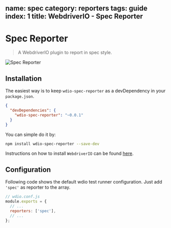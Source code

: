 name: spec
category: reporters
tags: guide
index: 1
title: WebdriverIO - Spec Reporter
---

Spec Reporter
============

> A WebdriverIO plugin to report in spec style.

![Spec Reporter](http://webdriver.io/images/spec.png "Spec Reporter")

## Installation

The easiest way is to keep `wdio-spec-reporter` as a devDependency in your `package.json`.

```json
{
  "devDependencies": {
    "wdio-spec-reporter": "~0.0.1"
  }
}
```

You can simple do it by:

```bash
npm install wdio-spec-reporter --save-dev
```

Instructions on how to install `WebdriverIO` can be found [here](http://webdriver.io/guide/getstarted/install.html).

## Configuration

Following code shows the default wdio test runner configuration. Just add `'spec'` as reporter
to the array.

```js
// wdio.conf.js
module.exports = {
  // ...
  reporters: ['spec'],
  // ...
};
```
